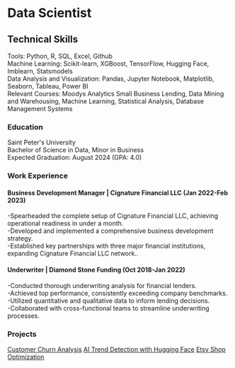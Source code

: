 # Data Scientist

## Technical Skills
Tools: Python, R, SQL, Excel, Github     
Machine Learning: Scikit-learn, XGBoost, TensorFlow, Hugging Face, Imblearn, Statsmodels  
Data Analysis and Visualization: Pandas, Jupyter Notebook, Matplotlib, Seaborn, Tableau, Power BI  
Relevant Courses: Moodys Analytics Small Business Lending, Data Mining and Warehousing, Machine Learning, Statistical Analysis, Database Management Systems  

### Education
Saint Peter's University    
Bachelor of Science in Data, Minor in Business  
Expected Graduation: August 2024 (GPA: 4.0) 


### Work Experience
#### Business Development Manager | Cignature Financial LLC (Jan 2022-Feb 2023)
-Spearheaded the complete setup of Cignature Financial LLC, achieving operational readiness in under a month.  
-Developed and implemented a comprehensive business development strategy.  
-Established key partnerships with three major financial institutions, expanding Cignature Financial LLC network..  

#### Underwriter | Diamond Stone Funding (Oct 2018-Jan 2022)
-Conducted thorough underwriting analysis for financial lenders.  
-Achieved top performance, consistently exceeding company benchmarks.  
-Utilized quantitative and qualitative data to inform lending decisions.  
-Collaborated with cross-functional teams to streamline underwriting processes.  
  

### Projects  
[Customer Churn Analysis]([https://github.com/Rweissman7/Titanic-Dataset](https://github.com/Rweissman7/Customer-Churn-Analysis/blob/main/Capstone%20Project%20Ruchel%20Weissman%20slides.pdf))  
[AI Trend Detection with Hugging Face]([https://github.com/Rweissman7/Diagnosing-Hypothyroidism](https://huggingface.co/spaces/Rachel7/AIProject))  
[Etsy Shop Optimization]([https://github.com/Rweissman7/Etsy_data](https://github.com/Rweissman7/Etsy_data/blob/main/Etsy%20shop%20project.pdf))   

